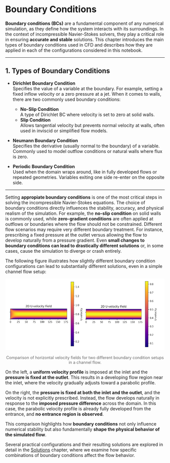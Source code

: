 # Boundary Conditions

**Boundary conditions (BCs)** are a fundamental component of any numerical simulation, as they define how the system interacts with its surroundings. In the context of incompressible Navier-Stokes solvers, they play a critical role in ensuring **accurate and stable** solutions. This chapter introduces the main types of boundary conditions used in CFD and describes how they are applied in each of the configurations considered in this notebook.

---

## 1. Types of Boundary Conditions

- **Dirichlet Boundary Condition**  
  Specifies the value of a variable at the boundary. For example, setting a fixed inflow velocity or a zero pressure at a jet. When it comes to walls, there are two commonly used boundary conditions: 
    - **No-Slip Condition**  
  A type of Dirichlet BC where velocity is set to zero at solid walls.
    - **Slip Condition**  
  Allows tangential velocity but prevents normal velocity at walls, often used in inviscid or simplified flow models.

- **Neumann Boundary Condition**  
  Specifies the derivative (usually normal to the boundary) of a variable. Commonly used to model outflow conditions or natural walls where flux is zero.

- **Periodic Boundary Condition**  
  Used when the domain wraps around, like in fully developed flows or repeated geometries. Variables exiting one side re-enter on the opposite side.

---

Setting **appropiate boundary conditions** is one of the most critical steps in solving the incompressible Navier-Stokes equations. The choice of boundary conditions directly influences the stability, accuracy, and physical realism of the simulation. For example, the **no-slip condition** on solid walls is commonly used, while **zero-gradient conditions** are often applied at outflows or boundaries where the flow should not be constrained. Different flow scenarios may require very different boundary treatment. For instance, prescribing a fixed pressure at the outlet versus allowing the flow to develop naturally from a pressure gradient. Even **small changes to boundary conditions can lead to drastically different solutions** or, in some cases, cause the simulation to diverge or crash entirely.

The following figure illustrates how slightly different boundary condition configurations can lead to substantially different solutions, even in a simple channel flow setup:

![ChannelFlow_BC_Comparison](../images/BC_comparison.png)
<p style="text-align: center; font-size: 0.9em; color: #666;">
Comparison of horizontal velocity fields for two different boundary condition setups in a channel flow.
</p>

On the left, a **uniform velocity profile** is imposed at the inlet and the **pressure is fixed at the outlet**. This results in a developing flow region near the inlet, where the velocity gradually adjusts toward a parabolic profile.

On the right, the **pressure is fixed at both the inlet and the outlet**, and the velocity is not explicitly prescribed. Instead, the flow develops naturally in response to the **imposed pressure difference** across the domain. In this case, the parabolic velocity profile is already fully developed from the entrance, and **no entrance region is observed**.

This comparison highlights how **boundary conditions** not only influence numerical stability but also fundamentally **shape the physical behavior of the simulated flow**.

 Several practical configurations and their resulting solutions are explored in detail in the [Solutions](#solutions) chapter, where we examine how specific combinations of boundary conditions affect the flow behavior.
 